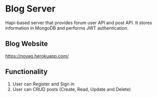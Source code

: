 # Blog Server

Hapi-based server that provides forum user API and post API. It stores information in MongoDB and performs JWT authentication. 

## Blog Website
https://noyag.herokuapp.com/

## Functionality
1. User can Register and Sign in
2. User can CRUD posts (Create, Read, Update and Delete)
